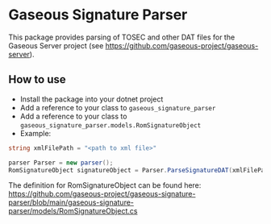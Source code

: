 # Gaseous Signature Parser

This package provides parsing of TOSEC and other DAT files for the Gaseous Server project (see https://github.com/gaseous-project/gaseous-server).

## How to use

* Install the package into your dotnet project
* Add a reference to your class to ```gaseous_signature_parser```
* Add a reference to your class to ```gaseous_signature_parser.models.RomSignatureObject```
* Example:
```c#
string xmlFilePath = "<path to xml file>"

parser Parser = new parser();
RomSignatureObject signatureObject = Parser.ParseSignatureDAT(xmlFilePath);
```

The definition for RomSignatureObject can be found here: https://github.com/gaseous-project/gaseous-signature-parser/blob/main/gaseous-signature-parser/models/RomSignatureObject.cs